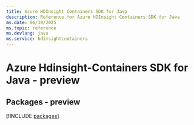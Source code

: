 ```yaml
---
title: Azure HDInsight Containers SDK for Java
description: Reference for Azure HDInsight Containers SDK for Java
ms.date: 06/19/2025
ms.topic: reference
ms.devlang: java
ms.service: hdinsightcontainers
---
```

# Azure Hdinsight-Containers SDK for Java - preview
## Packages - preview
[!INCLUDE [packages](hdinsight-containers-index.md)]